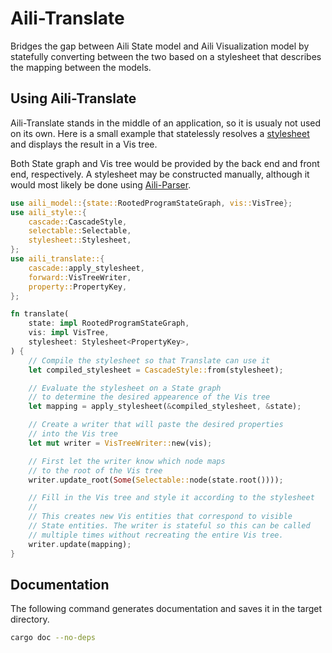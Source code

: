 # Aili-Translate

Bridges the gap between Aili State model and Aili Visualization model
by statefully converting between the two based on a stylesheet
that describes the mapping between the models.

## Using Aili-Translate

Aili-Translate stands in the middle of an application, so it is usualy
not used on its own. Here is a small example that statelessly
resolves a [stylesheet](../style) and displays the result in a Vis tree.

Both State graph and Vis tree would be provided by the back end
and front end, respectively. A stylesheet may be constructed
manually, although it would most likely be done using
[Aili-Parser](../parser).

```rust
use aili_model::{state::RootedProgramStateGraph, vis::VisTree};
use aili_style::{
    cascade::CascadeStyle,
    selectable::Selectable,
    stylesheet::Stylesheet,
};
use aili_translate::{
    cascade::apply_stylesheet,
    forward::VisTreeWriter,
    property::PropertyKey,
};

fn translate(
    state: impl RootedProgramStateGraph,
    vis: impl VisTree,
    stylesheet: Stylesheet<PropertyKey>,
) {
    // Compile the stylesheet so that Translate can use it
    let compiled_stylesheet = CascadeStyle::from(stylesheet);

    // Evaluate the stylesheet on a State graph
    // to determine the desired appearence of the Vis tree
    let mapping = apply_stylesheet(&compiled_stylesheet, &state);

    // Create a writer that will paste the desired properties
    // into the Vis tree
    let mut writer = VisTreeWriter::new(vis);

    // First let the writer know which node maps
    // to the root of the Vis tree
    writer.update_root(Some(Selectable::node(state.root())));

    // Fill in the Vis tree and style it according to the stylesheet
    //
    // This creates new Vis entities that correspond to visible
    // State entities. The writer is stateful so this can be called
    // multiple times without recreating the entire Vis tree.
    writer.update(mapping);
}
```

## Documentation

The following command generates documentation and saves it
in the target directory.

```sh
cargo doc --no-deps
```
